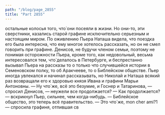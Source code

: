 ```yaml
---
path: "/blog/page_2855"
title: "Part 2855"
---
```


остальные колосья того, что̀ они посеяли в жизни. Но они-то, эти сверстники, казались старой графине исключительно серьезным и настоящим миром. По оживлению Пьера Наташа видела, что поездка его была интересна, что ему многое хотелось рассказать, но он не смел говорить при графине. Денисов, не будучи членом семьи, поэтому не понимая осторожности Пьера, кроме того, как недовольный, весьма интересовался тем, что̀ делалось в Петербурге, и беспрестанно вызывал Пьера на рассказы то о только что случившейся истории в Семеновском полку, то об Аракчееве, то о Библейском обществе. Пьер иногда увлекался и начинал рассказывать, но Николай и Наташа всякий раз возвращали его к здоровью князя Ивана и графини Марьи Антоновны.
— Ну что́ же, всё это безумие, и Госнер и Татаринова, — спросил Денисов, — неужели все продолжается?
— Как продолжается? — вскрикнул Пьер, сильнее, чем когда-нибудь. — Библейское общество, это теперь всё правительство.
— Это что́ же, mon cher ami?1 — спросила графиня, отпившая св
